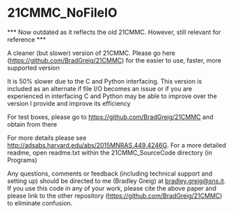 # 21CMMC_NoFileIO

*** Now outdated as it reflects the old 21CMMC. However, still relevant for reference ***

A cleaner (but slower) version of 21CMMC. Please go here (https://github.com/BradGreig/21CMMC) for the easier to use, faster, more supported version 

It is 50% slower due to the C and Python interfacing. This version is included as an alternate if file I/O becomes an issue or if you are experienced in interfacing C and Python may be able to improve over the version I provide and improve its efficiency

For test boxes, please go to https://github.com/BradGreig/21CMMC and obtain from there

For more details please see http://adsabs.harvard.edu/abs/2015MNRAS.449.4246G. For a more detailed readme, open readme.txt
within the 21CMMC_SourceCode directory (in Programs)

Any questions, comments or feedback (including technical support and setting up) should be directed 
to me (Bradley Greig) at bradley.greig@sns.it. If you use this code in any of your work, please cite
the above paper and please link to the other repository (https://github.com/BradGreig/21CMMC) to eliminate confusion.
